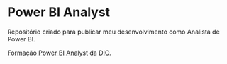 # Power BI Analyst

Repositório criado para publicar meu desenvolvimento como Analista de Power BI.

[Formação Power BI Analyst](https://web.dio.me/track/ae00b551-c67c-43fa-8f2a-3591be061982) da [DIO](https://web.dio.me/home).
